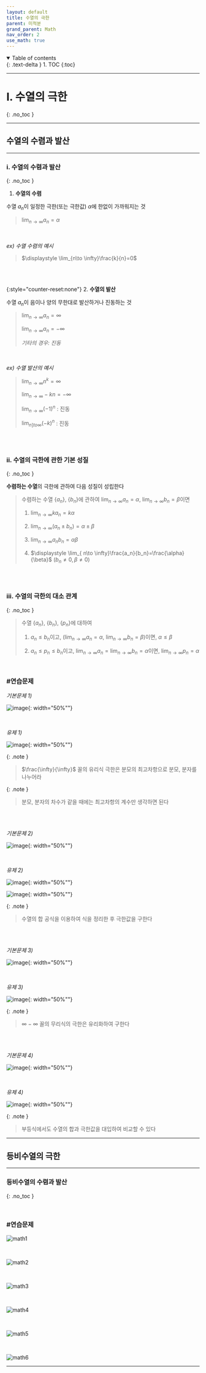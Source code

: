 ```yaml
---
layout: default
title: 수열의 극한
parent: 미적분
grand_parent: Math
nav_order: 2
use_math: true
---
```


<details open markdown="block">
  <summary>
    Table of contents
  </summary>
  {: .text-delta }
1. TOC
{:toc}
</details>

---

# I. 수열의 극한
{: .no_toc }

---

## 수열의 수렴과 발산

---

### i. 수열의 수렴과 발산
{: .no_toc }

1. **수열의 수렴**

수열 $a_n$이 일정한 극한(또는 극한값) $\alpha$에 한없이 가까워지는 것

> $\displaystyle \lim_{ n\to \infty}a_n = \alpha$


<br/>

_ex) 수열 수렴의 예시_

> $\displaystyle \lim_{n\to \infty}\frac{k}{n}=0$

<br/><br/>

{:style="counter-reset:none"}
2. **수열의 발산**

수열 $a_n$이 음이나 양의 무한대로 발산하거나 진동하는 것

> $\displaystyle \lim_{ n\to \infty}a_n = \infty$
>
> $\displaystyle \lim_{ n\to \infty}a_n = -\infty$
>
> _기타의 경우: 진동_

<br/>

_ex) 수열 발산의 예시_

> $\displaystyle \lim_{ n\to \infty}n^k=\infty$
>
> $\displaystyle \lim_{ n\to \infty}-kn=-\infty$
>
> $\displaystyle \lim_{ n\to \infty}(-1)^n$ : 진동
>
> $\displaystyle \lim_{ n]to \infty}(-k)^n$ : 진동

<br/><br/>


### ii. 수열의 극한에 관한 기본 성질
{: .no_toc }

**수렴하는 수열**의 극한에 관하여 다음 성질이 성립한다

> 수렴하는 수열 {$a_n$}, {$b_n$}에 관하여 $\displaystyle \lim_{ n\to \infty}a_n= \alpha$, $\displaystyle \lim_{ n\to \infty}b_n= \beta$이면
>
> 1. $\displaystyle \lim_{ n\to \infty}ka_n = k\alpha$
>
> 2. $\displaystyle \lim_{ n\to \infty}(a_n \pm b_n)=\alpha \pm \beta$
>
> 3. $\displaystyle \lim_{ n \to \infty}a_nb_n= \alpha\beta$
>
> 4. $\displaystyle \lim_{ n\to \infty}\frac{a_n}{b_n}=\frac{\alpha}{\beta}$ $(b_n \neq 0, \beta \neq 0)$

<br/><br/>


### iii. 수열의 극한의 대소 관계
{: .no_toc }

> 수열 {$a_n$}, {$b_n$}, {$p_n$}에 대하여
>
> 1. $a_n \leq b_n$이고, ($\displaystyle \lim_{ n\to \infty}a_n=\alpha$, $\displaystyle \lim_{ n\to \infty}b_n=\beta$)이면, $\alpha \leq \beta$
>
> 2. $a_n \leq p_n \leq b_n$이고, $\displaystyle \lim_{ n\to \infty}a_n=\lim_{n \to \infty}b_n=\alpha$이면, $\displaystyle \lim_{ n\to \infty}p_n=\alpha$

<br/>

### #연습문제

_기본문제 1)_

![image](https://github.com/JGoo99/java-project/assets/126454114/540629fd-10ab-4473-bf6a-b64850eefa9e){: width="50%""}

<br/>

_유제 1)_

![image](https://github.com/JGoo99/java-project/assets/126454114/da079a43-21fd-4087-81b1-f018ee83f207){: width="50%""}

{: .note }
> $\frac{\infty}{\infty}$ 꼴의 유리식 극한은 분모의 최고차항으로 분모, 분자를 나누어라

{: .note }
> 분모, 분자의 차수가 같을 때에는 최고차항의 계수만 생각하면 된다

<br/><br/>

_기본문제 2)_

![image](https://github.com/JGoo99/java-project/assets/126454114/b23ae088-a92f-4d3f-b601-823405bbf63f){: width="50%""}

<br/>

_유제 2)_

![image](https://github.com/JGoo99/java-project/assets/126454114/20348985-bcf8-48b3-ba1e-ae7516cb6878){: width="50%""}

![image](https://github.com/JGoo99/java-project/assets/126454114/6e9ef8e5-f61a-4da3-a675-99cc27ffe17e){: width="50%""}

{: .note }
> 수열의 합 공식을 이용하여 식을 정리한 후 극한값을 구한다

<br/><br/>

_기본문제 3)_

![image](https://github.com/JGoo99/java-project/assets/126454114/233fd094-3dfa-4a89-94a4-82fe8f7f17d0){: width="50%""}

<br/>

_유제 3)_

![image](https://github.com/JGoo99/java-project/assets/126454114/bce805e3-48fc-42d3-baf0-8871fa126971){: width="50%""}


{: .note }
> $\infty- \infty$ 꼴의 무리식의 극한은 유리화하여 구한다

<br/><br/>

_기본문제 4)_

![image](https://github.com/JGoo99/java-project/assets/126454114/f316eaa3-79a2-467f-9ff5-4824b85d0c95){: width="50%""}

<br/>

_유제 4)_

![image](https://github.com/JGoo99/java-project/assets/126454114/a2c588e5-9b5b-4b33-8cd2-86a3def8bade){: width="50%""}

{: .note }
> 부등식에서도 수열의 합과 극한값을 대입하여 비교할 수 있다

---

## 등비수열의 극한

---

### 등비수열의 수렴과 발산
{: .no_toc }



<br/>

### #연습문제

![math1](https://github.com/JGoo99/java-project/assets/126454114/ed983407-0f55-4115-bae4-6df2f5ecb5ee)

<br/>

![math2](https://github.com/JGoo99/java-project/assets/126454114/d75797ca-4865-4860-86bb-21f933e345fd)

<br/>

![math3](https://github.com/JGoo99/java-project/assets/126454114/a1275663-0ecb-405d-95e7-189b947100b8)

<br/>

![math4](https://github.com/JGoo99/java-project/assets/126454114/c467ec7f-c574-465b-8d5a-52988f5b2653)

<br/>

![math5](https://github.com/JGoo99/java-project/assets/126454114/9d0f42b7-81c0-4a7d-8721-ff8413c2b707)

<br/>

![math6](https://github.com/JGoo99/java-project/assets/126454114/311f8147-a4f1-4f8f-95ff-e81e7c5f7437)


---
